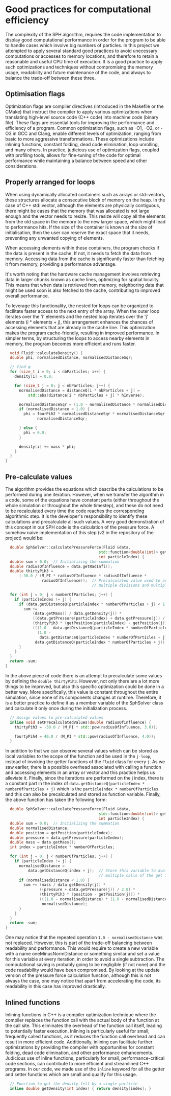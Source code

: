 # Good practices for computational efficiency

The complexity of the SPH algorithm, requires the code implementation to display good computational performance in order for the program to be able to handle cases which involve big numbers of particles. In this project we attempted to apply several standard good practices to avoid unecessary computations or accesses to memory locations, and therefore to retain a reasonable and useful CPU time of execution. It is a good practice to apply such optimizations and techniques without compromising the memory usage, readability and future maintenance of the code, and always to balance the trade-off between these three.

## Optimisation flags

Optimization flags are compiler directives (introduced in the Makefile or the CMake) that instruct the compiler to apply various optimizations when translating high-level source code (C++ code) into machine code (binary file). These flags are essential tools for improving the performance and efficiency of a program. Common optimization flags, such as -O1, -O2, or -O3 in GCC and Clang, enable different levels of optimization, ranging from basic to more aggressive transformations. These optimizations include inlining functions, constant folding, dead code elimination, loop unrolling, and many others. In practice, judicious use of optimization flags, coupled with profiling tools, allows for fine-tuning of the code for optimal performance while maintaining a balance between speed and other considerations.

## Properly arranged for loops

When using dynamically allocated containers such as arrays or std::vectors, these structures allocate a consecutive block of memory on the heap. In the case of C++ std::vector, although the elements are physically contiguous, there might be cases that the memory that was allocated is not large enough and the vector needs to resize. This resize will copy all the elements from the old space in the memory to the new larger space, which might lead to performance hits. If the size of the container is known at the size of initialisation, then the user can reserve the exact space that it needs, preventing any unwanted copying of elements.

When accessing elements within these containers, the program checks if the data is present in the cache. If not, it needs to fetch the data from memory. Accessing data from the cache is significantly faster than fetching it from memory, providing a performance advantage.

It's worth noting that the hardware cache management involves retrieving data in larger chunks known as cache lines, optimizing for spatial locality. This means that when data is retrieved from memory, neighboring data that might be used soon is also fetched to the cache, contributing to improved overall performance.

To leverage this functionality, the nested for loops can be organized to facilitate faster access to the next entry of the array. When the outer loop iterates over the 'i' elements and the nested loop iterates over the 'j' elements (i * elements + j), this arrangement enhances the chances of accessing elements that are already in the cache line. This optimization makes the program cache-friendly, resulting in improved performance. In simpler terms, by structuring the loops to access nearby elements in memory, the program becomes more efficient and runs faster.

```cpp
  void Fluid::calculateDensity() {
  double phi, normalisedDistance, normalisedDistanceSqr;

  // find φ
  for (size_t i = 0; i < nbParticles; i++) {
    density[i] = 0.0;

    for (size_t j = 0; j < nbParticles; j++) {
      normalisedDistance = distanceQ[i * nbParticles + j] =
          std::abs(distance[i * nbParticles + j] * hInverse);

      normalisedDistanceSqr = (1.0 - normalisedDistance * normalisedDistance);
      if (normalisedDistance < 1.0) {
        phi = fourPih2 * normalisedDistanceSqr * normalisedDistanceSqr *
              normalisedDistanceSqr;

      } else {
        phi = 0.0;
      }

      density[i] += mass * phi;
    }
  }
}
```

## Pre-calculate values

The algorithm provides the equations which describe the calculations to be performed during one iteration. However, when we transfer the algorithm in a code, some of the equations have constant parts (either throughout the whole simulation or throughout the whole timestep), and these do not need to be recalculated every time the code reaches the corresponding algorithmic step. It is the developer's responsibility to identify these calculations and precalculate all such values. A very good demonstration of this concept in our SPH code is the calculation of the pressure force. A somehow naive implementation of this step (v2 in the repository of the project) would be:

```cpp
  double SphSolver::calculatePressureForce(Fluid &data,
                                         std::function<double(int)> getPosition,
                                         int particleIndex) {
  double sum = 0.0;  // Initializing the summation
  double radiusOfInfluence = data.getRadInfl();
  double thirtyPih3 =
      (-30.0 / (M_PI * radiusOfInfluence * radiusOfInfluence *
                radiusOfInfluence));  // Precalculated value used to avoid
                                      // multiple divisions and multiplications

  for (int j = 0; j < numberOfParticles; j++) {
    if (particleIndex != j) {
      if (data.getDistanceQ(particleIndex * numberOfParticles + j) < 1.0) {
        sum +=
            (data.getMass() / data.getDensity(j)) *
            ((data.getPressure(particleIndex) + data.getPressure(j)) / 2.0) *
            (thirtyPih3 * (getPosition(particleIndex) - getPosition(j))) *
            (((1.0 - data.getDistanceQ(particleIndex * numberOfParticles + j)) *
              (1.0 -
               data.getDistanceQ(particleIndex * numberOfParticles + j))) /
             data.getDistanceQ(particleIndex * numberOfParticles + j));
      }
    }
  }
  return -sum;
}
```

In the above piece of code there is an attempt to precalculate some values by defining the ```double thirtyPih3```. However, not only there are a lot more things to be improved, but also this specific optimization could be done in a better way. More specifically, this value is constant throughout the entire simulation, since none of its components changes at runtime. Therefore, it is a better practice to define it as a member variable of the SphSolver class and calculate it only once during the initialization process.

```cpp
  // Assign values to pre-calculated values
  inline void setPrecalculatedValues(double radiusOfInfluence) {
    thirtyPih3 = -30.0 / (M_PI * std::pow(radiusOfInfluence, 3.0));

    fourtyPih4 = 40.0 / (M_PI * std::pow(radiusOfInfluence, 4.0));
  }
```

In addition to that we can observe several values which can be stored as local variables to the scope of the function and be used in the ```j-loop```, instead of invoking the getter functions of the ```Fluid``` class for every ```j```. As we saw earlier, there is a possible overhead associated with calling a function and accessing elements in an array or vector and this practice helps us alleviate it. Finally, since the iterations are performed on the j index, there is a constant part in the index of ```data.getDistanceQ(particleIndex * numberOfParticles + j)``` which is the ```particleIndex * numberOfParticles``` and this can also be precalculated and stored as function variable. Finally, the above function has taken the following form:

```cpp
  double SphSolver::calculatePressureForce(Fluid &data,
                                         std::function<double(int)> getPosition,
                                         int particleIndex) {
  double sum = 0.0;  // Initializing the summation
  double normalisedDistance;
  double position = getPosition(particleIndex);
  double pressure = data.getPressure(particleIndex);
  double mass = data.getMass();
  int index = particleIndex * numberOfParticles;

  for (int j = 0; j < numberOfParticles; j++) {
    if (particleIndex != j) {
      normalisedDistance =
          data.getDistanceQ(index + j);  // Store this variable to avoid
                                         // multiple calls of the get function
      if (normalisedDistance < 1.0) {
        sum += (mass / data.getDensity(j)) *
               ((pressure + data.getPressure(j)) / 2.0) *
               (thirtyPih3 * (position - getPosition(j))) *
               (((1.0 - normalisedDistance) * (1.0 - normalisedDistance)) /
                normalisedDistance);
      }
    }
  }
  return -sum;
}
```

One may notice that the repeated operation ```1.0 - normalisedDistance``` was not replaced. However, this is part of the trade-off balancing between readability and performance. This would require to create a new variable with a name oneMinusNormDistance or something similar and set a value for this variable at every iteration, in order to avoid a single subtraction. The computational saving is probably going to be negligible (if not none) and the code readability would have been compromised. By looking at the update version of the pressure force calculation function, although this is not always the case, one may notice that apart from accelerating the code, its readability in this case has improved drastically.

## Inlined functions

Inlining functions in C++ is a compiler optimization technique where the compiler replaces the function call with the actual body of the function at the call site. This eliminates the overhead of the function call itself, leading to potentially faster execution. Inlining is particularly useful for small, frequently called functions, as it reduces the function call overhead and can result in more efficient code. Additionally, inlining can facilitate further optimizations by providing the compiler with opportunities for constant folding, dead code elimination, and other performance enhancements. Judicious use of inline functions, particularly for small, performance-critical code sections, can contribute to more efficient and streamlined C++ programs. In our code, we made use of the ```inline``` keyword for all the getter and setter functions which are small and qualify for this usage.

```cpp
  // Function to get the density felt by a single particle
  inline double getDensity(int index) { return density[index]; }
```